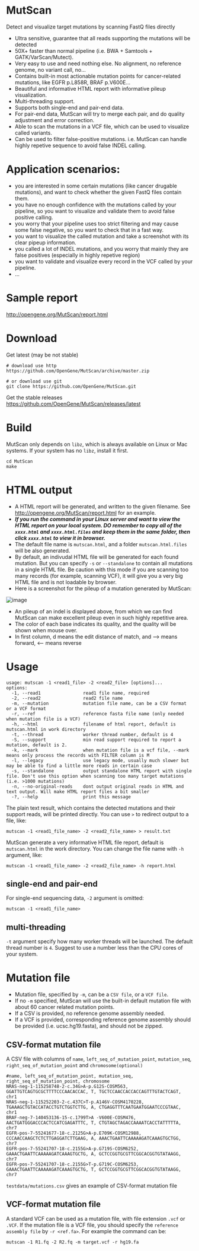# MutScan
Detect and visualize target mutations by scanning FastQ files directly
* Ultra sensitive, guarantee that all reads supporting the mutations will be detected
* 50X+ faster than normal pipeline (i.e. BWA + Samtools + GATK/VarScan/Mutect).
* Very easy to use and need nothing else. No alignment, no reference genome, no variant call, no...
* Contains built-in most actionable mutation points for cancer-related mutations, like EGFR p.L858R, BRAF p.V600E...
* Beautiful and informative HTML report with informative pileup visualization.
* Multi-threading support.
* Supports both single-end and pair-end data.
* For pair-end data, MutScan will try to merge each pair, and do quality adjustment and error correction.
* Able to scan the mutations in a VCF file, which can be used to visualize called variants.
* Can be used to filter false-positive mutations. i.e. MutScan can handle highly repetive sequence to avoid false INDEL calling.

# Application scenarios:    
* you are interested in some certain mutations (like cancer drugable mutations), and want to check whether the given FastQ files contain them.
* you have no enough confidence with the mutations called by your pipeline, so you want to visualize and validate them to avoid false positive calling.
* you worry that your pipeline uses too strict filtering and may cause some false negative, so you want to check that in a fast way.
* you want to visualize the called mutation and take a screenshot with its clear pipeup information.
* you called a lot of INDEL mutations, and you worry that mainly they are false positives (especially in highly repetive region)
* you want to validate and visualize every record in the VCF called by your pipeline.
* ...

# Sample report
http://opengene.org/MutScan/report.html

# Download
Get latest (may be not stable)
```shell
# download use http
https://github.com/OpenGene/MutScan/archive/master.zip

# or download use git
git clone https://github.com/OpenGene/MutScan.git
```
Get the stable releases  
https://github.com/OpenGene/MutScan/releases/latest

# Build
MutScan only depends on `libz`, which is always available on Linux or Mac systems. If your system has no `libz`, install it first.
```shell
cd MutScan
make
```

# HTML output
* A HTML report will be generated, and written to the given filename. See http://opengene.org/MutScan/report.html for an example.
* ***If you run the command in your Linux server and want to view the HTML report on your local system. DO remember to copy all of the `xxxx.html` and `xxxx.html.files` and keep them in the same folder, then click `xxxx.html` to view it in browser.***
* The default file name is `mutscan.html`, and a folder `mutscan.html.files` will be also generated.
* By default, an indivudal HTML file will be generated for each found mutation. But you can specify `-s` or `--standalone` to contain all mutations in a single HTML file. Be caution with this mode if you are scanning too many records (for example, scanning VCF), it will give you a very big HTML file and is not loadable by browser.
* Here is a screenshot for the pileup of a mutation generated by MutScan:   

![image](http://www.opengene.org/MutScan/indel.jpg)  
* An pileup of an indel is displayed above, from which we can find MutScan can make excellent pileup even in such highly repetitive area. 
* The color of each base indicates its quality, and the quality will be shown when mouse over.
* In first column, d means the edit distance of match, and --> means forward, <-- means reverse 

# Usage
```shell
usage: mutscan -1 <read1_file> -2 <read2_file> [options]...
options:
  -1, --read1                read1 file name, required
  -2, --read2                read2 file name
  -m, --mutation             mutation file name, can be a CSV format or a VCF format
  -r, --ref                  reference fasta file name (only needed when mutation file is a VCF)
  -h, --html                 filename of html report, default is mutscan.html in work directory
  -t, --thread               worker thread number, default is 4
  -S, --support              min read support required to report a mutation, default is 2.
  -k, --mark                 when mutation file is a vcf file, --mark means only process the records with FILTER column is M
  -l, --legacy               use legacy mode, usually much slower but may be able to find a little more reads in certain case
  -s, --standalone           output standalone HTML report with single file. Don't use this option when scanning too many target mutations (i.e. >1000 mutations)
  -n, --no-original-reads    dont output original reads in HTML and text output. Will make HTML report files a bit smaller
  -?, --help                 print this message
```
The plain text result, which contains the detected mutations and their support reads, will be printed directly. You can use `>` to redirect output to a file, like:
```shell
mutscan -1 <read1_file_name> -2 <read2_file_name> > result.txt
```
MutScan generate a very informative HTML file report, default is `mutscan.html` in the work directory. You can change the file name with `-h` argument, like:
```
mutscan -1 <read1_file_name> -2 <read2_file_name> -h report.html
```
## single-end and pair-end
For single-end sequencing data, `-2` argument is omitted:
```
mutscan -1 <read1_file_name>
```
## multi-threading
`-t` argument specify how many worker threads will be launched. The default thread number is `4`. Suggest to use a number less than the CPU cores of your system.

# Mutation file
* Mutation file, specified by `-m`, can be a `CSV file`, or a `VCF file`. 
* If no `-m` specified, MutScan will use the built-in default mutation file with about 60 cancer related mutation points.
* If a CSV is provided, no reference genome assembly needed.
* If a VCF is provided, corresponding reference genome assembly should be provided (i.e. ucsc.hg19.fasta), and should not be zipped.

## CSV-format mutation file
A CSV file with columns of `name`, `left_seq_of_mutation_point`, `mutation_seq`, `right_seq_of_mutation_point` and `chromosome(optional)`
```csv
#name, left_seq_of_mutation_point, mutation_seq, right_seq_of_mutation_point, chromosome
NRAS-neg-1-115258748-2-c.34G>A-p.G12S-COSM563, GGATTGTCAGTGCGCTTTTCCCAACACCAC, T, TGCTCCAACCACCACCAGTTTGTACTCAGT, chr1
NRAS-neg-1-115252203-2-c.437C>T-p.A146V-COSM4170228, TGAAAGCTGTACCATACCTGTCTGGTCTTG, A, CTGAGGTTTCAATGAATGGAATCCCGTAAC, chr1
BRAF-neg-7-140453136-15-c.1799T>A -V600E-COSM476, AACTGATGGGACCCACTCCATCGAGATTTC, T, CTGTAGCTAGACCAAAATCACCTATTTTTA, chr7
EGFR-pos-7-55241677-18-c.2125G>A-p.E709K-COSM12988, CCCAACCAAGCTCTCTTGAGGATCTTGAAG, A, AAACTGAATTCAAAAAGATCAAAGTGCTGG, chr7
EGFR-pos-7-55241707-18-c.2155G>A-p.G719S-COSM6252, GAAACTGAATTCAAAAAGATCAAAGTGCTG, A, GCTCCGGTGCGTTCGGCACGGTGTATAAGG, chr7
EGFR-pos-7-55241707-18-c.2155G>T-p.G719C-COSM6253, GAAACTGAATTCAAAAAGATCAAAGTGCTG, T, GCTCCGGTGCGTTCGGCACGGTGTATAAGG, chr7
```
`testdata/mutations.csv` gives an example of CSV-format mutation file

## VCF-format mutation file
A standard VCF can be used as a mutation file, with file extension `.vcf` or `.VCF`. If the mutation file is a VCF file, you should specify the `reference assembly file` by `-r <ref.fa>`. For example the command can be:
```shell
mutscan -1 R1.fq -2 R2.fq -m target.vcf -r hg19.fa
```
